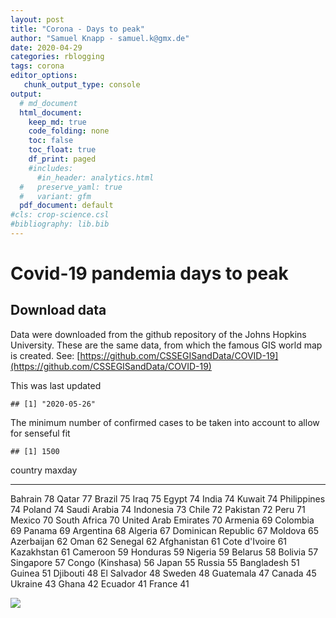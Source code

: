 ```yaml
---
layout: post
title: "Corona - Days to peak"
author: "Samuel Knapp - samuel.k@gmx.de"
date: 2020-04-29
categories: rblogging
tags: corona
editor_options:
   chunk_output_type: console
output:
  # md_document
  html_document:
    keep_md: true
    code_folding: none
    toc: false
    toc_float: true
    df_print: paged
    #includes:
      #in_header: analytics.html
  #   preserve_yaml: true
  #   variant: gfm
  pdf_document: default
#cls: crop-science.csl
#bibliography: lib.bib
---
```

  




# Covid-19 pandemia days to peak
## Download data

Data were downloaded from the github repository of the Johns Hopkins University. These are the same data, from which the famous GIS world map is created.
See: [https://github.com/CSSEGISandData/COVID-19](https://github.com/CSSEGISandData/COVID-19)









This was last updated


```
## [1] "2020-05-26"
```











The minimum number of confirmed cases to be taken into account to allow for senseful fit

```
## [1] 1500
```





country                 maxday
---------------------  -------
Bahrain                     78
Qatar                       77
Brazil                      75
Iraq                        75
Egypt                       74
India                       74
Kuwait                      74
Philippines                 74
Poland                      74
Saudi Arabia                74
Indonesia                   73
Chile                       72
Pakistan                    72
Peru                        71
Mexico                      70
South Africa                70
United Arab Emirates        70
Armenia                     69
Colombia                    69
Panama                      69
Argentina                   68
Algeria                     67
Dominican Republic          67
Moldova                     65
Azerbaijan                  62
Oman                        62
Senegal                     62
Afghanistan                 61
Cote d'Ivoire               61
Kazakhstan                  61
Cameroon                    59
Honduras                    59
Nigeria                     59
Belarus                     58
Bolivia                     57
Singapore                   57
Congo (Kinshasa)            56
Japan                       55
Russia                      55
Bangladesh                  51
Guinea                      51
Djibouti                    48
El Salvador                 48
Sweden                      48
Guatemala                   47
Canada                      45
Ukraine                     43
Ghana                       42
Ecuador                     41
France                      41

![](DaysToPeak_files/figure-html/WithPeak-1.png)<!-- -->


